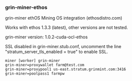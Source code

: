 ### grin-miner-ethos
grin-miner ethOS Mining OS integration (ethosdistro.com)

Works with ethos 1.3.3 (latest), other versions are not tested.

grin-miner version: 1.0.2-cuda-ocl-ethos

SSL disabled in grin-miner.stub.conf, uncomment the line "stratum_server_tls_enabled = true" to enable SSL.

```
miner [worker] grin-miner
grin-miner=proxywallet farm@test.com
grin-miner=proxypool1 us-east.stratum.grinmint.com:3416
grin-miner=poolpass1 farmpw
```

